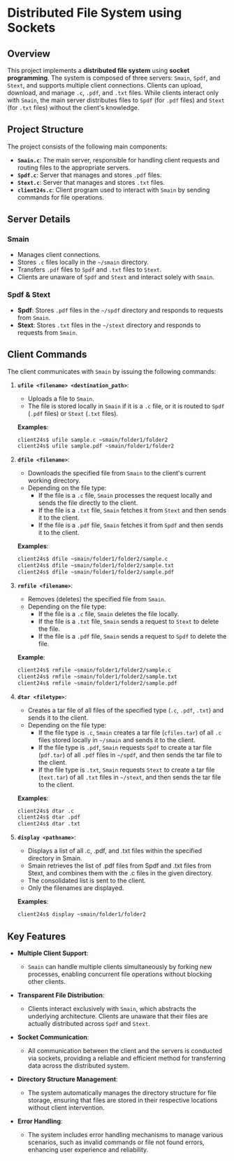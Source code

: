 # Distributed File System using Sockets

## Overview

This project implements a **distributed file system** using **socket programming**. The system is composed of three servers: `Smain`, `Spdf`, and `Stext`, and supports multiple client connections. Clients can upload, download, and manage `.c`, `.pdf`, and `.txt` files. While clients interact only with `Smain`, the main server distributes files to `Spdf` (for `.pdf` files) and `Stext` (for `.txt` files) without the client's knowledge.

## Project Structure

The project consists of the following main components:

- **`Smain.c`**: The main server, responsible for handling client requests and routing files to the appropriate servers.
- **`Spdf.c`**: Server that manages and stores `.pdf` files.
- **`Stext.c`**: Server that manages and stores `.txt` files.
- **`client24s.c`**: Client program used to interact with `Smain` by sending commands for file operations.

## Server Details

### Smain

- Manages client connections.
- Stores `.c` files locally in the `~/smain` directory.
- Transfers `.pdf` files to `Spdf` and `.txt` files to `Stext`.
- Clients are unaware of `Spdf` and `Stext` and interact solely with `Smain`.

### Spdf & Stext

- **Spdf**: Stores `.pdf` files in the `~/spdf` directory and responds to requests from `Smain`.
- **Stext**: Stores `.txt` files in the `~/stext` directory and responds to requests from `Smain`.

## Client Commands

The client communicates with `Smain` by issuing the following commands:

1. **`ufile <filename> <destination_path>`**: 
   - Uploads a file to `Smain`.
   - The file is stored locally in `Smain` if it is a `.c` file, or it is routed to `Spdf` (`.pdf` files) or `Stext` (`.txt` files).
   
   **Examples**:
   ```bash
   client24s$ ufile sample.c ~smain/folder1/folder2
   client24s$ ufile sample.pdf ~smain/folder1/folder2

2. **`dfile <filename>`**: 
   - Downloads the specified file from `Smain` to the client's current working directory.
   - Depending on the file type:
     - If the file is a `.c` file, `Smain` processes the request locally and sends the file directly to the client.
     - If the file is a `.txt` file, `Smain` fetches it from `Stext` and then sends it to the client.
     - If the file is a `.pdf` file, `Smain` fetches it from `Spdf` and then sends it to the client.
   
   **Examples**:
   ```bash
   client24s$ dfile ~smain/folder1/folder2/sample.c
   client24s$ dfile ~smain/folder1/folder2/sample.txt
   client24s$ dfile ~smain/folder1/folder2/sample.pdf

3. **`rmfile <filename>`**: 
   - Removes (deletes) the specified file from `Smain`.
   - Depending on the file type:
     - If the file is a `.c` file, `Smain` deletes the file locally.
     - If the file is a `.txt` file, `Smain` sends a request to `Stext` to delete the file.
     - If the file is a `.pdf` file, `Smain` sends a request to `Spdf` to delete the file.

   **Example**:
   ```bash
   client24s$ rmfile ~smain/folder1/folder2/sample.c
   client24s$ rmfile ~smain/folder1/folder2/sample.txt
   client24s$ rmfile ~smain/folder1/folder2/sample.pdf

4. **`dtar <filetype>`**: 
   - Creates a tar file of all files of the specified type (`.c`, `.pdf`, `.txt`) and sends it to the client.
   - Depending on the file type:
     - If the file type is `.c`, `Smain` creates a tar file (`cfiles.tar`) of all `.c` files stored locally in `~/smain` and sends it to the client.
     - If the file type is `.pdf`, `Smain` requests `Spdf` to create a tar file (`pdf.tar`) of all `.pdf` files in `~/spdf`, and then sends the tar file to the client.
     - If the file type is `.txt`, `Smain` requests `Stext` to create a tar file (`text.tar`) of all `.txt` files in `~/stext`, and then sends the tar file to the client.

   **Examples**:
   ```bash
   client24s$ dtar .c
   client24s$ dtar .pdf
   client24s$ dtar .txt

4. **`display <pathname>`**: 
   - Displays a list of all .c, .pdf, and .txt files within the specified directory in Smain.
   - Smain retrieves the list of .pdf files from Spdf and .txt files from Stext, and combines them with the .c files in the given directory.
   - The consolidated list is sent to the client.
   - Only the filenames are displayed.

   **Examples**:
   ```bash
   client24s$ display ~smain/folder1/folder2

## Key Features

- **Multiple Client Support**: 
  - `Smain` can handle multiple clients simultaneously by forking new processes, enabling concurrent file operations without blocking other clients.

- **Transparent File Distribution**: 
  - Clients interact exclusively with `Smain`, which abstracts the underlying architecture. Clients are unaware that their files are actually distributed across `Spdf` and `Stext`.

- **Socket Communication**: 
  - All communication between the client and the servers is conducted via sockets, providing a reliable and efficient method for transferring data across the distributed system.

- **Directory Structure Management**: 
  - The system automatically manages the directory structure for file storage, ensuring that files are stored in their respective locations without client intervention.

- **Error Handling**: 
  - The system includes error handling mechanisms to manage various scenarios, such as invalid commands or file not found errors, enhancing user experience and reliability.

